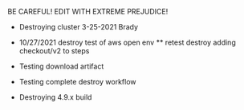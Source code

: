 BE CAREFUL! EDIT WITH EXTREME PREJUDICE!

* Destroying cluster 3-25-2021 Brady
* 10/27/2021 destroy test of aws open env
** retest destroy adding checkout/v2 to steps

* Testing download artifact
* Testing complete destroy workflow
* Destroying 4.9.x build 
